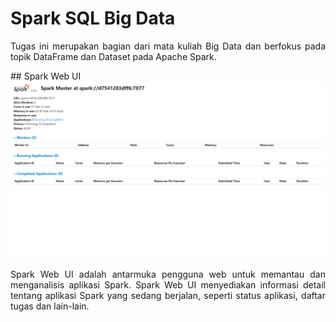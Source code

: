 # Spark SQL Big Data
<p align="justify">
Tugas ini merupakan bagian dari mata kuliah Big Data dan berfokus pada topik DataFrame dan Dataset pada Apache Spark.
</p>
## Spark Web UI
<img src="img/spark_web_ui.png"/>
<p align="justify">
Spark Web UI adalah antarmuka pengguna web untuk memantau dan menganalisis aplikasi Spark. Spark Web UI menyediakan informasi detail tentang aplikasi Spark yang sedang berjalan, seperti status aplikasi, daftar tugas dan lain-lain.
</p>
